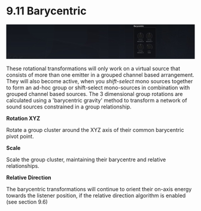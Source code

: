 # 9.11 Barycentric

![](../../include/SpatRevolution_UserGuide_-181.jpg)

These rotational transformations will only work on a virtual source that consists of
more than one emitter in a grouped channel based arrangement. They will also
become active, when you _shift-select_ mono sources together to form an ad-hoc
group or shift-select mono-sources in combination with grouped channel based
sources. The 3 dimensional group rotations are calculated using a 'barycentric
gravity' method to transform a network of sound sources constrained in a group
relationship.

**Rotation XYZ**

Rotate a group cluster around the XYZ axis of their common barycentric pivot
point.

**Scale**

Scale the group cluster, maintaining their barycentre and relative relationships.

**Relative Direction**

The barycentric transformations will continue to orient their on-axis energy towards
the listener position, if the relative direction algorithm is enabled (see section 9.6)

